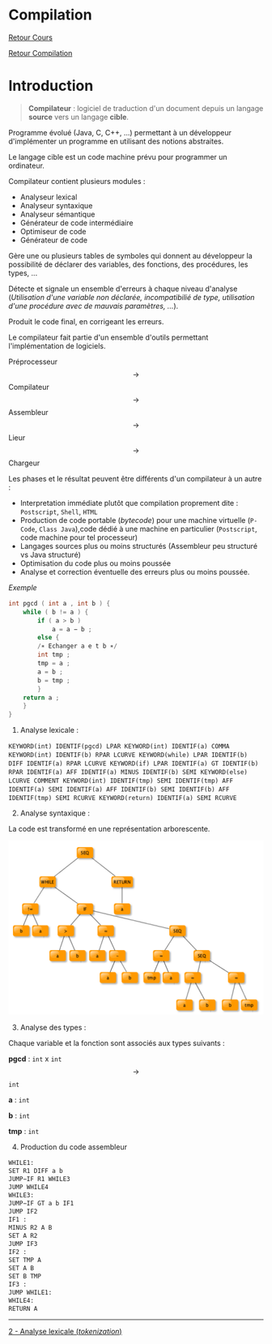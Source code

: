 # Compilation


[Retour Cours](https://mcheungsen.github.io/cours/ "Licence 3")

[Retour Compilation](index.md)

# Introduction

> **Compilateur** : logiciel de traduction d'un document depuis un langage **source** vers un langage **cible**.

Programme évolué (Java, C, C++, ...) permettant à un développeur d'implémenter un programme en utilisant des notions abstraites.

Le langage cible est un code machine prévu pour programmer un ordinateur.

Compilateur contient plusieurs modules : 
- Analyseur lexical
- Analyseur syntaxique
- Analyseur sémantique
- Générateur de code intermédiaire
- Optimiseur de code
- Générateur de code

Gère une ou plusieurs tables de symboles qui donnent au développeur la possibilité de déclarer des variables, des fonctions, des procédures, les types, ...

Détecte et signale un ensemble d'erreurs à chaque niveau d'analyse (*Utilisation d'une variable non déclarée, incompatibilié de type, utilisation d'une procédure avec de mauvais paramètres, ...*).

Produit le code final, en corrigeant les erreurs.

Le compilateur fait partie d'un ensemble d'outils permettant l'implémentation de logiciels.

Préprocesseur $$\rightarrow$$ Compilateur $$\rightarrow$$ Assembleur $$\rightarrow$$ Lieur $$\rightarrow$$ Chargeur

Les phases et le résultat peuvent être différents d'un compilateur à un autre :
- Interpretation immédiate plutôt que compilation proprement dite : `Postscript`, `Shell`, `HTML`
- Production de code portable (*bytecode*) pour une machine virtuelle (`P-Code`, `Class Java`),code dédié à une machine en particulier (`Postscript`, code machine pour tel processeur)
- Langages sources plus ou moins structurés (Assembleur peu structuré vs Java structuré)
- Optimisation du code plus ou moins poussée
- Analyse et correction éventuelle des erreurs plus ou moins poussée.

*Exemple*

```C
int pgcd ( int a , int b ) {
    while ( b != a ) {
        if ( a > b )
            a = a − b ;
        else {
        /∗ Echanger a e t b ∗/
        int tmp ;
        tmp = a ;
        a = b ;
        b = tmp ;
        }
    return a ;
    }
}

```

1. Analyse lexicale :

`KEYWORD(int) IDENTIF(pgcd) LPAR KEYWORD(int) IDENTIF(a) COMMA KEYWORD(int) IDENTIF(b) RPAR LCURVE KEYWORD(while) LPAR IDENTIF(b) DIFF
IDENTIF(a) RPAR LCURVE KEYWORD(if) LPAR IDENTIF(a) GT IDENTIF(b) RPAR
IDENTIF(a) AFF IDENTIF(a) MINUS IDENTIF(b) SEMI KEYWORD(else) LCURVE
COMMENT KEYWORD(int) IDENTIF(tmp) SEMI IDENTIF(tmp) AFF IDENTIF(a)
SEMI IDENTIF(a) AFF IDENTIF(b) SEMI IDENTIF(b) AFF IDENTIF(tmp) SEMI
RCURVE KEYWORD(return) IDENTIF(a) SEMI RCURVE`

2. Analyse syntaxique :

La code est transformé en une représentation arborescente.

![](../../../img/compilation-arbre-syntaxe.png)

3. Analyse des types :

Chaque variable et la fonction sont associés aux types suivants :

**pgcd** : `int` x `int` $$\rightarrow$$ `int`

**a** : `int`

**b** : `int`

**tmp** : `int`

4. Production du code assembleur

```Assembly
WHILE1:
SET R1 DIFF a b
JUMP−IF R1 WHILE3
JUMP WHILE4
WHILE3:
JUMP−IF GT a b IF1
JUMP IF2
IF1 :
MINUS R2 A B
SET A R2
JUMP IF3
IF2 :
SET TMP A
SET A B
SET B TMP
IF3 :
JUMP WHILE1:
WHILE4:
RETURN A
```
____

[2 - Analyse lexicale (*tokenization*)](compilation-2.md)

<script src="https://polyfill.io/v3/polyfill.min.js?features=es6"></script>
<script id="MathJax-script" async src="https://cdn.jsdelivr.net/npm/mathjax@3/es5/tex-mml-chtml.js"></script>
